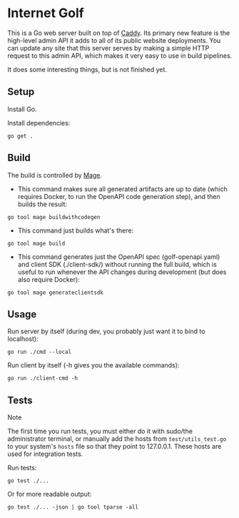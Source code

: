 # Internet Golf

This is a Go web server built on top of [Caddy](https://caddyserver.com/). Its primary new feature is the high-level admin API it adds to all of its public website deployments. You can update any site that this server serves by making a simple HTTP request to this admin API, which makes it very easy to use in build pipelines.

It does some interesting things, but is not finished yet.

## Setup

Install Go.

Install dependencies:

```
go get .
```

## Build

The build is controlled by [Mage](https://magefile.org/).

- This command makes sure all generated artifacts are up to date (which requires Docker, to run the OpenAPI code generation step), and then builds the result:

```
go tool mage buildwithcodegen
```

- This command just builds what's there:

```
go tool mage build
```

- This command generates just the OpenAPI spec (golf-openapi.yaml) and client SDK (./client-sdk/) without running the full build, which is useful to run whenever the API changes during development (but does also require Docker):

```
go tool mage generateclientsdk
```

## Usage

Run server by itself (during dev, you probably just want it to bind to localhost):

```
go run ./cmd --local
```

Run client by itself (-h gives you the available commands):

```
go run ./client-cmd -h
```

## Tests

> [!NOTE]  
> The first time you run tests, you must either do it with sudo/the administrator terminal, or manually add the hosts from `test/utils_test.go` to your system's `hosts` file so that they point to 127.0.0.1. These hosts are used for integration tests.

Run tests:

```
go test ./...
```

Or for more readable output:

```
go test ./... -json | go tool tparse -all
```
